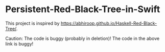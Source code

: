 # Persistent-Red-Black-Tree-in-Swift

This project is inspired by https://abhiroop.github.io/Haskell-Red-Black-Tree/.

Caution: The code is buggy (probably in deletion)! The code in the above link is buggy!
